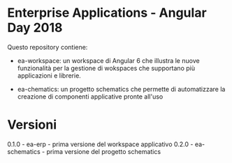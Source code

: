 # Enterprise Applications - Angular Day 2018

Questo repository contiene:

- ea-workspace: un workspace di Angular 6 che illustra le nuove funzionalità per la gestione di wokspaces che supportano più applicazioni e librerie.

- ea-chematics: un progetto schematics che permette di automatizzare la creazione di componenti applicative pronte all'uso

# Versioni

0.1.0 - ea-erp - prima versione del workspace applicativo
0.2.0 - ea-schematics - prima versione del progetto schematics

